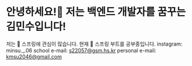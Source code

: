 # __안녕하세요!🤚 저는 백엔드 개발자를 꿈꾸는 김민수입니다!__
저는 👀 스프링에 관심이 많습니다.
현재 🌱 스프링 부트를 공부중입니다.
instagram: minsu._.06
school e-mail: s22057@gsm.hs.kr
personal e-mail: kmsu2046@gmail.com
<!---
min9-530/min9-530 is a ✨ special ✨ repository because its `README.md` (this file) appears on your GitHub profile.
You can click the Preview link to take a look at your changes.
--->
